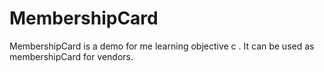 MembershipCard
==============

MembershipCard is a demo for me learning objective c . It can be used as membershipCard for vendors.
